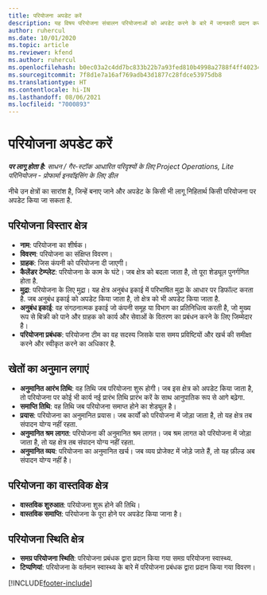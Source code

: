 ```yaml
---
title: परियोजना अपडेट करें
description: यह विषय परियोजना संचालन परियोजनाओं को अपडेट करने के बारे में जानकारी प्रदान करता है।
author: ruhercul
ms.date: 10/01/2020
ms.topic: article
ms.reviewer: kfend
ms.author: ruhercul
ms.openlocfilehash: b0ec03a2c4dd7bc833b22b7a93fed810b4998a2788f4ff40234e3dd163bd9eb6
ms.sourcegitcommit: 7f8d1e7a16af769adb43d1877c28fdce53975db8
ms.translationtype: HT
ms.contentlocale: hi-IN
ms.lasthandoff: 08/06/2021
ms.locfileid: "7000893"
---
```

# <a name="update-a-project"></a>परियोजना अपडेट करें

_**पर लागू होता है:** साधन / गैर-स्टॉक आधारित परिदृश्यों के लिए Project Operations, Lite परिनियोजन - प्रोफार्मा इनवॉइसिंग के लिए डील_

नीचे उन क्षेत्रों का सारांश है, जिन्हें बनाए जाने और अपडेट के किसी भी लागू निहितार्थ किसी परियोजना पर अपडेट किया जा सकता है.

## <a name="project-detail-fields"></a>परियोजना विस्तार क्षेत्र

- **नाम**: परियोजना का शीर्षक।
- **विवरण**: परियोजना का संक्षिप्त विवरण।
- **ग्राहक**: जिस कंपनी को परियोजना दी जाएगी।
- **कैलेंडर टेम्प्लेट**: परियोजना के काम के घंटे। जब क्षेत्र को बदला जाता है, तो पूरा शेड्यूल पुनर्गणित होता है.
- **मुद्रा**: परियोजना के लिए मुद्रा। यह क्षेत्र अनुबंध इकाई में परिभाषित मुद्रा के आधार पर डिफॉल्ट करता है. जब अनुबंध इकाई को अपडेट किया जाता है, तो क्षेत्र को भी अपडेट किया जाता है.
- **अनुबंध इकाई**: वह संगठनात्मक इकाई जो कंपनी समूह या विभाग का प्रतिनिधित्व करती है, जो मुख्य रूप से बिक्री को पाने और ग्राहक को कार्य और सेवाओं के वितरण का प्रबंधन करने के लिए जिम्मेदार है। 
- **परियोजना प्रबंधक**: परियोजना टीम का वह सदस्य जिसके पास समय प्रविष्टियों और खर्च की समीक्षा करने और स्वीकृत करने का अधिकार है.

## <a name="estimate-fields"></a>खेतों का अनुमान लगाएं

- **अनुमानित आरंभ तिथि**: वह तिथि जब परियोजना शुरू होगी। जब इस क्षेत्र को अपडेट किया जाता है, तो परियोजना पर कोई भी कार्य नई प्रारंभ तिथि प्रारंभ करें के साथ आनुपातिक रूप से आगे बढ़ेगा.
- **समाप्ति तिथि**: वह तिथि जब परियोजना समाप्त होने का शेड्यूल है।
- **प्रयास**: परियोजना का अनुमानित प्रयास। जब कार्यों को परियोजना में जोड़ा जाता है, तो यह क्षेत्र तब संपादन योग्य नहीं रहता.
- **अनुमानित श्रम लागत**: परियोजना की अनुमानित श्रम लागत। जब श्रम लागत को परियोजना में जोड़ा जाता है, तो यह क्षेत्र तब संपादन योग्य नहीं रहता.
- **अनुमानित व्यय**: परियोजना का अनुमानित खर्च। जब व्यय प्रोजेक्ट में जोड़े जाते हैं, तो यह फ़ील्ड अब संपादन योग्य नहीं है।

## <a name="project-actual-fields"></a>परियोजना का वास्तविक क्षेत्र
- **वास्तविक शुरुआत**: परियोजना शुरू होने की तिथि।
- **वास्तविक समाप्ति**: परियोजना के पूरा होने पर अपडेट किया जाना है।

## <a name="project-status-fields"></a>परियोजना स्थिति क्षेत्र

- **समग्र परियोजना स्थिति**: परियोजना प्रबंधक द्वारा प्रदान किया गया समग्र परियोजना स्वास्थ्य.
- **टिप्पणियां**: परियोजना के वर्तमान स्वास्थ्य के बारे में परियोजना प्रबंधक द्वारा प्रदान किया गया विवरण।



[!INCLUDE[footer-include](../includes/footer-banner.md)]